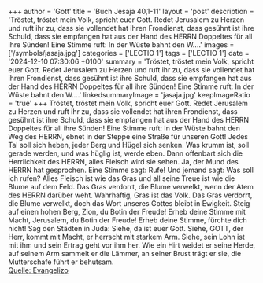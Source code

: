 +++
author = 'Gott'
title = 'Buch Jesaja 40,1-11'
layout = 'post'
description = 'Tröstet, tröstet mein Volk, spricht euer Gott. Redet Jerusalem zu Herzen und ruft ihr zu, dass sie vollendet hat ihren Frondienst, dass gesühnt ist ihre Schuld, dass sie empfangen hat aus der Hand des HERRN Doppeltes für all ihre Sünden! Eine Stimme ruft: In der Wüste bahnt den W....'
images = ['/symbols/jasaja.jpg']
categories = ['LECTIO 1']
tags = ['LECTIO 1']
date = '2024-12-10 07:30:06 +0100'
summary = 'Tröstet, tröstet mein Volk, spricht euer Gott. Redet Jerusalem zu Herzen und ruft ihr zu, dass sie vollendet hat ihren Frondienst, dass gesühnt ist ihre Schuld, dass sie empfangen hat aus der Hand des HERRN Doppeltes für all ihre Sünden! Eine Stimme ruft: In der Wüste bahnt den W....'
linkedsummaryImage = 'jasaja.jpg'
keepImageRatio = 'true'
+++
Tröstet, tröstet mein Volk, spricht euer Gott.
Redet Jerusalem zu Herzen und ruft ihr zu, dass sie vollendet hat ihren Frondienst, dass gesühnt ist ihre Schuld, dass sie empfangen hat aus der Hand des HERRN Doppeltes für all ihre Sünden!
Eine Stimme ruft: In der Wüste bahnt den Weg des HERRN, ebnet in der Steppe eine Straße für unseren Gott!
Jedes Tal soll sich heben, jeder Berg und Hügel sich senken.<!--more--> Was krumm ist, soll gerade werden, und was hüglig ist, werde eben.
Dann offenbart sich die Herrlichkeit des HERRN, alles Fleisch wird sie sehen. Ja, der Mund des HERRN hat gesprochen.
Eine Stimme sagt: Rufe! Und jemand sagt: Was soll ich rufen? Alles Fleisch ist wie das Gras und all seine Treue ist wie die Blume auf dem Feld.
Das Gras verdorrt, die Blume verwelkt, wenn der Atem des HERRN darüber weht. Wahrhaftig, Gras ist das Volk.
Das Gras verdorrt, die Blume verwelkt, doch das Wort unseres Gottes bleibt in Ewigkeit.
Steig auf einen hohen Berg, Zion, du Botin der Freude! Erheb deine Stimme mit Macht, Jerusalem, du Botin der Freude! Erheb deine Stimme, fürchte dich nicht! Sag den Städten in Juda: Siehe, da ist euer Gott.
Siehe, GOTT, der Herr, kommt mit Macht, er herrscht mit starkem Arm. Siehe, sein Lohn ist mit ihm und sein Ertrag geht vor ihm her.
Wie ein Hirt weidet er seine Herde, auf seinem Arm sammelt er die Lämmer, an seiner Brust trägt er sie, die Mutterschafe führt er behutsam.<br> [Quelle: Evangelizo](https://evangeliumtagfuertag.org/DE/gospel)